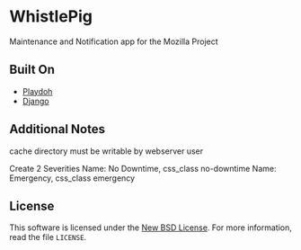 WhistlePig
==========

Maintenance and Notification app for the Mozilla Project 

Built On
--------

* [Playdoh][gh-playdoh]
* [Django][django]

[django]: http://www.djangoproject.com/
[gh-playdoh]: https://github.com/mozilla/playdoh

Additional Notes
----------------
cache directory must be writable by webserver user

Create 2 Severities
Name: No Downtime, css_class no-downtime
Name: Emergency, css_class emergency

License
-------
This software is licensed under the [New BSD License][BSD]. For more
information, read the file ``LICENSE``.

[BSD]: http://creativecommons.org/licenses/BSD/
